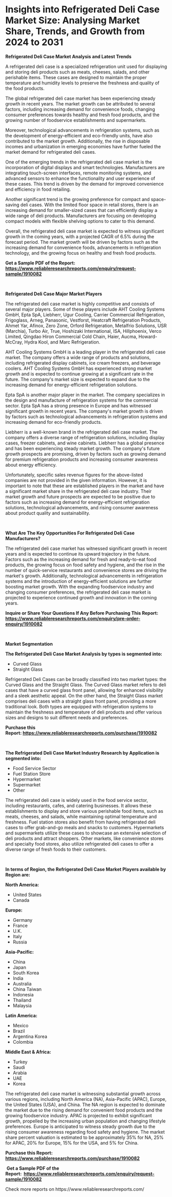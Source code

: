 <p><h1>Insights into Refrigerated Deli Case Market Size: Analysing Market Share, Trends, and Growth from 2024 to 2031</h1></p><p><strong>Refrigerated Deli Case Market Analysis and Latest Trends</strong></p>
<p><p>A refrigerated deli case is a specialized refrigeration unit used for displaying and storing deli products such as meats, cheeses, salads, and other perishable items. These cases are designed to maintain the proper temperature and humidity levels to preserve the freshness and quality of the food products.</p><p>The global refrigerated deli case market has been experiencing steady growth in recent years. The market growth can be attributed to several factors, including increasing demand for convenience foods, changing consumer preferences towards healthy and fresh food products, and the growing number of foodservice establishments and supermarkets.</p><p>Moreover, technological advancements in refrigeration systems, such as the development of energy-efficient and eco-friendly units, have also contributed to the market growth. Additionally, the rise in disposable incomes and urbanization in emerging economies have further fueled the market demand for refrigerated deli cases.</p><p>One of the emerging trends in the refrigerated deli case market is the incorporation of digital displays and smart technologies. Manufacturers are integrating touch-screen interfaces, remote monitoring systems, and advanced sensors to enhance the functionality and user experience of these cases. This trend is driven by the demand for improved convenience and efficiency in food retailing.</p><p>Another significant trend is the growing preference for compact and space-saving deli cases. With the limited floor space in retail stores, there is an increasing demand for smaller-sized cases that can efficiently display a wide range of deli products. Manufacturers are focusing on developing compact models with flexible shelving options to cater to this demand.</p><p>Overall, the refrigerated deli case market is expected to witness significant growth in the coming years, with a projected CAGR of 6.5% during the forecast period. The market growth will be driven by factors such as the increasing demand for convenience foods, advancements in refrigeration technology, and the growing focus on healthy and fresh food products.</p></p>
<p><strong>Get a Sample PDF of the Report:&nbsp; <a href="https://www.reliableresearchreports.com/enquiry/request-sample/1910082">https://www.reliableresearchreports.com/enquiry/request-sample/1910082</a></strong></p>
<p>&nbsp;</p>
<p><strong>Refrigerated Deli Case Major Market Players</strong></p>
<p><p>The refrigerated deli case market is highly competitive and consists of several major players. Some of these players include AHT Cooling Systems GmbH, Epta SpA, Liebherr, Ugur Cooling, Carrier Commercial Refrigeration, Frigoglass, Arneg, Panasonic, Vestforst, Heatcraft Refrigeration Products, Ahmet Yar, Afinox, Zero Zone, Orford Refrigeration, Metalfrio Solutions, USR (Marchia), Turbo Air, True, Hoshizaki International, ISA, Hillphoenix, Verco Limited, Qingdao Hiron Commercial Cold Chain, Haier, Aucma, Howard-McCray, Hydra Kool, and Marc Refrigeration.</p><p>AHT Cooling Systems GmbH is a leading player in the refrigerated deli case market. The company offers a wide range of products and solutions, including refrigerated display cabinets, ice cream freezers, and beverage coolers. AHT Cooling Systems GmbH has experienced strong market growth and is expected to continue growing at a significant rate in the future. The company's market size is expected to expand due to the increasing demand for energy-efficient refrigeration solutions.</p><p>Epta SpA is another major player in the market. The company specializes in the design and manufacture of refrigeration systems for the commercial sector. Epta SpA has a strong presence in Europe and has witnessed significant growth in recent years. The company's market growth is driven by factors such as technological advancements in refrigeration systems and increasing demand for eco-friendly products.</p><p>Liebherr is a well-known brand in the refrigerated deli case market. The company offers a diverse range of refrigeration solutions, including display cases, freezer cabinets, and wine cabinets. Liebherr has a global presence and has been experiencing steady market growth. The company's future growth prospects are promising, driven by factors such as growing demand for premium refrigeration products and increasing consumer awareness about energy efficiency.</p><p>Unfortunately, specific sales revenue figures for the above-listed companies are not provided in the given information. However, it is important to note that these are established players in the market and have a significant market share in the refrigerated deli case industry. Their market growth and future prospects are expected to be positive due to factors such as increasing demand for energy-efficient refrigeration solutions, technological advancements, and rising consumer awareness about product quality and sustainability.</p></p>
<p>&nbsp;</p>
<p><strong>What Are The Key Opportunities For Refrigerated Deli Case Manufacturers?</strong></p>
<p><p>The refrigerated deli case market has witnessed significant growth in recent years and is expected to continue its upward trajectory in the future. Factors such as the increasing demand for fresh and ready-to-eat food products, the growing focus on food safety and hygiene, and the rise in the number of quick-service restaurants and convenience stores are driving the market's growth. Additionally, technological advancements in refrigeration systems and the introduction of energy-efficient solutions are further boosting market growth. With the expanding foodservice industry and changing consumer preferences, the refrigerated deli case market is projected to experience continued growth and innovation in the coming years.</p></p>
<p><strong>Inquire or Share Your Questions If Any Before Purchasing This Report: <a href="https://www.reliableresearchreports.com/enquiry/pre-order-enquiry/1910082">https://www.reliableresearchreports.com/enquiry/pre-order-enquiry/1910082</a></strong></p>
<p>&nbsp;</p>
<p><strong>Market Segmentation</strong></p>
<p><strong>The Refrigerated Deli Case Market Analysis by types is segmented into:</strong></p>
<p><ul><li>Curved Glass</li><li>Straight Glass</li></ul></p>
<p><p>Refrigerated Deli Cases can be broadly classified into two market types: the Curved Glass and the Straight Glass. The Curved Glass market refers to deli cases that have a curved glass front panel, allowing for enhanced visibility and a sleek aesthetic appeal. On the other hand, the Straight Glass market comprises deli cases with a straight glass front panel, providing a more traditional look. Both types are equipped with refrigeration systems to maintain the freshness and temperature of deli products and offer various sizes and designs to suit different needs and preferences.</p></p>
<p><strong>Purchase this Report:&nbsp;<a href="https://www.reliableresearchreports.com/purchase/1910082">https://www.reliableresearchreports.com/purchase/1910082</a></strong></p>
<p>&nbsp;</p>
<p><strong>The Refrigerated Deli Case Market Industry Research by Application is segmented into:</strong></p>
<p><ul><li>Food Service Sector</li><li>Fuel Station Store</li><li>Hypermarket</li><li>Supermarket</li><li>Other</li></ul></p>
<p><p>The refrigerated deli case is widely used in the food service sector, including restaurants, cafes, and catering businesses. It allows these establishments to display and store various perishable food items, such as meats, cheeses, and salads, while maintaining optimal temperature and freshness. Fuel station stores also benefit from having refrigerated deli cases to offer grab-and-go meals and snacks to customers. Hypermarkets and supermarkets utilize these cases to showcase an extensive selection of deli products and attract shoppers. Other markets, like convenience stores and specialty food stores, also utilize refrigerated deli cases to offer a diverse range of fresh foods to their customers.</p></p>
<p>&nbsp;</p>
<p><strong>In terms of Region, the Refrigerated Deli Case Market Players available by Region are:</strong></p>
<p>
    <p> <strong> North America: </strong>
        <ul>
            <li>United States</li>
            <li>Canada</li>
        </ul>
        </p> 
    <p> <strong> Europe: </strong>
        <ul>
            <li>Germany</li>
            <li>France</li>
            <li>U.K.</li>
            <li>Italy</li>
            <li>Russia</li>
        </ul>
        </p> 
    <p> <strong> Asia-Pacific: </strong>
        <ul>
            <li>China</li>
            <li>Japan</li>
            <li>South Korea</li>
            <li>India</li>
            <li>Australia</li>
            <li>China Taiwan</li>
            <li>Indonesia</li>
            <li>Thailand</li>
            <li>Malaysia</li>
        </ul>
        </p> 
    <p> <strong> Latin America: </strong>
        <ul>
            <li>Mexico</li>
            <li>Brazil</li>
            <li>Argentina Korea</li>
            <li>Colombia</li>
        </ul>
        </p> 
    <p> <strong> Middle East & Africa: </strong>
        <ul>
            <li>Turkey</li>
            <li>Saudi</li>
            <li>Arabia</li>
            <li>UAE</li>
            <li>Korea</li>
        </ul>
    </p>
    </p>
<p><p>The refrigerated deli case market is witnessing substantial growth across various regions, including North America (NA), Asia-Pacific (APAC), Europe, the United States (USA), and China. The NA region is expected to dominate the market due to the rising demand for convenient food products and the growing foodservice industry. APAC is projected to exhibit significant growth, propelled by the increasing urban population and changing lifestyle preferences. Europe is anticipated to witness steady growth due to the rising consumer awareness regarding food safety and hygiene. The market share percent valuation is estimated to be approximately 35% for NA, 25% for APAC, 20% for Europe, 15% for the USA, and 5% for China.</p></p>
<p><strong>Purchase this Report: <a href="https://www.reliableresearchreports.com/purchase/1910082">https://www.reliableresearchreports.com/purchase/1910082</a></strong></p>
<p>&nbsp;<strong>Get a Sample PDF of the Report:&nbsp;&nbsp;<a href="https://www.reliableresearchreports.com/enquiry/request-sample/1910082">https://www.reliableresearchreports.com/enquiry/request-sample/1910082</a></strong></p>
<p><strong></strong></p>
<p>Check more reports on https://www.reliableresearchreports.com/</p>